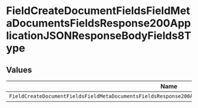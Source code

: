 # FieldCreateDocumentFieldsFieldMetaDocumentsFieldsResponse200ApplicationJSONResponseBodyFields8Type


## Values

| Name                                                                                                         | Value                                                                                                        |
| ------------------------------------------------------------------------------------------------------------ | ------------------------------------------------------------------------------------------------------------ |
| `FieldCreateDocumentFieldsFieldMetaDocumentsFieldsResponse200ApplicationJSONResponseBodyFields8TypeCheckbox` | checkbox                                                                                                     |